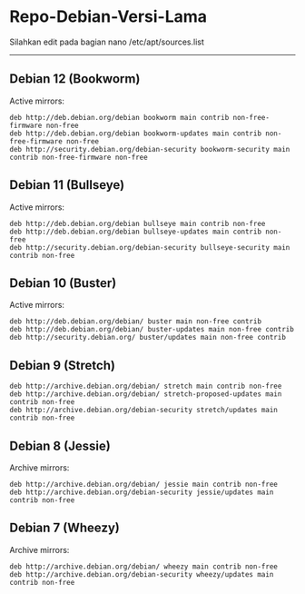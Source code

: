 # Repo-Debian-Versi-Lama
Silahkan edit pada bagian nano /etc/apt/sources.list

--------
## Debian 12 (Bookworm)

Active mirrors:

```
deb http://deb.debian.org/debian bookworm main contrib non-free-firmware non-free
deb http://deb.debian.org/debian bookworm-updates main contrib non-free-firmware non-free
deb http://security.debian.org/debian-security bookworm-security main contrib non-free-firmware non-free

```

## Debian 11 (Bullseye)

Active mirrors:

```
deb http://deb.debian.org/debian bullseye main contrib non-free
deb http://deb.debian.org/debian bullseye-updates main contrib non-free
deb http://security.debian.org/debian-security bullseye-security main contrib non-free

```

## Debian 10 (Buster)

Active mirrors:

```
deb http://deb.debian.org/debian/ buster main non-free contrib
deb http://deb.debian.org/debian/ buster-updates main non-free contrib
deb http://security.debian.org/ buster/updates main non-free contrib

```

## Debian 9 (Stretch)

```
deb http://archive.debian.org/debian/ stretch main contrib non-free
deb http://archive.debian.org/debian/ stretch-proposed-updates main contrib non-free
deb http://archive.debian.org/debian-security stretch/updates main contrib non-free

```

## Debian 8 (Jessie)

Archive mirrors:

```
deb http://archive.debian.org/debian/ jessie main contrib non-free
deb http://archive.debian.org/debian-security jessie/updates main contrib non-free

```

## Debian 7 (Wheezy)

Archive mirrors:

```
deb http://archive.debian.org/debian/ wheezy main contrib non-free
deb http://archive.debian.org/debian-security wheezy/updates main contrib non-free
```
